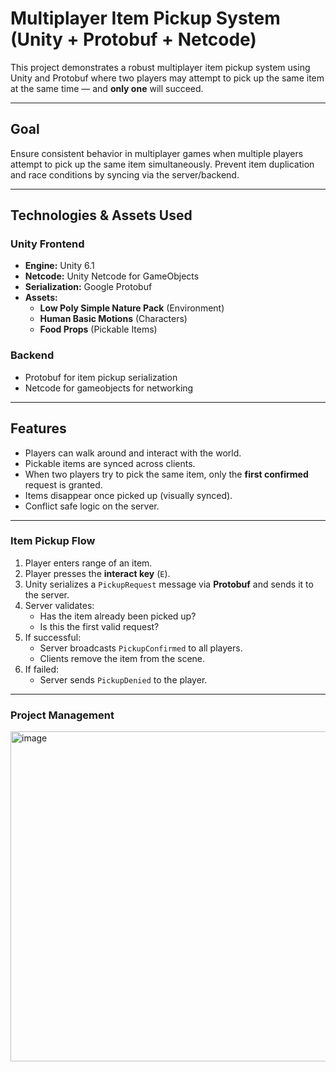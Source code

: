 # Multiplayer Item Pickup System (Unity + Protobuf + Netcode)

This project demonstrates a robust multiplayer item pickup system using Unity and Protobuf where two players may attempt to pick up the same item at the same time — and **only one** will succeed.

---

## Goal

Ensure consistent behavior in multiplayer games when multiple players attempt to pick up the same item simultaneously. Prevent item duplication and race conditions by syncing via the server/backend.

---

## Technologies & Assets Used

### Unity Frontend
- **Engine:** Unity 6.1
- **Netcode:** Unity Netcode for GameObjects
- **Serialization:** Google Protobuf
- **Assets:**
  -  **Low Poly Simple Nature Pack** (Environment)
  -  **Human Basic Motions** (Characters)
  -  **Food Props** (Pickable Items)

###  Backend
- Protobuf for item pickup serialization
- Netcode for gameobjects for networking

---

## Features

- Players can walk around and interact with the world.
- Pickable items are synced across clients.
- When two players try to pick the same item, only the **first confirmed** request is granted.
- Items disappear once picked up (visually synced).
- Conflict safe logic on the server.

---

### Item Pickup Flow

1. Player enters range of an item.
2. Player presses the **interact key** (`E`).
3. Unity serializes a `PickupRequest` message via **Protobuf** and sends it to the server.
4. Server validates:
   - Has the item already been picked up?
   - Is this the first valid request?
5. If successful:
   - Server broadcasts `PickupConfirmed` to all players.
   - Clients remove the item from the scene.
6. If failed:
   - Server sends `PickupDenied` to the player.

---

### Project Management

<img width="1626" height="528" alt="image" src="https://github.com/user-attachments/assets/3f769c5f-01fc-42d2-b23f-eaf3ba323741" />
